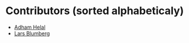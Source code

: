 Contributors (sorted alphabeticaly)
===

* [Adham Helal](https://github.com/ahelal)
* [Lars Blumberg](https://github.com/larsblumberg)
